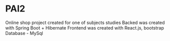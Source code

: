 # PAI2
Online shop project created for one of subjects studies
Backed was created with Spring Boot + Hibernate
Frontend was created with React.js, bootstrap
Database - MySql
